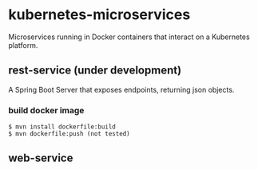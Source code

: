 # kubernetes-microservices
Microservices running in Docker containers that interact on a Kubernetes platform.

## rest-service (under development)
A Spring Boot Server that exposes endpoints, returning json objects.

### build docker image
```
$ mvn install dockerfile:build
$ mvn dockerfile:push (not tested)
```

## web-service
